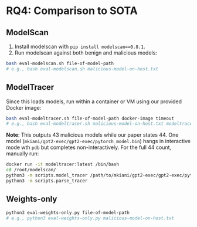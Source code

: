# RQ4: Comparison to SOTA

## ModelScan

1. Install modelscan with `pip install modelscan==0.8.1`.
2. Run modelscan against both benign and malicious models:

```bash
bash eval-modelscan.sh file-of-model-path
# e.g., bash eval-modelscan.sh malicious-model-on-host.txt
```

## ModelTracer

Since this loads models, run within a container or VM using our provided Docker image:

```bash
bash eval-modeltracer.sh file-of-model-path docker-image timeout
# e.g., bash eval-modeltracer.sh malicious-model-on-host.txt modeltracer:latest 80
```

**Note**: This outputs 43 malicious models while our paper states 44. One model (`mkiani/gpt2-exec/gpt2-exec/pytorch_model.bin`) hangs in interactive mode wth `pdb` but completes non-interactively. For the full 44 count, manually run:

```bash
docker run -it modeltracer:latest /bin/bash
cd /root/modelscan/
python3 -m scripts.model_tracer /path/to/mkiani/gpt2-exec/gpt2-exec/pytorch_model.bin torch
python3 -m scripts.parse_tracer
```

## Weights-only
```bash
python3 eval-weights-only.py file-of-model-path
# e.g., python3 eval-weights-only.py malicious-model-on-host.txt
```